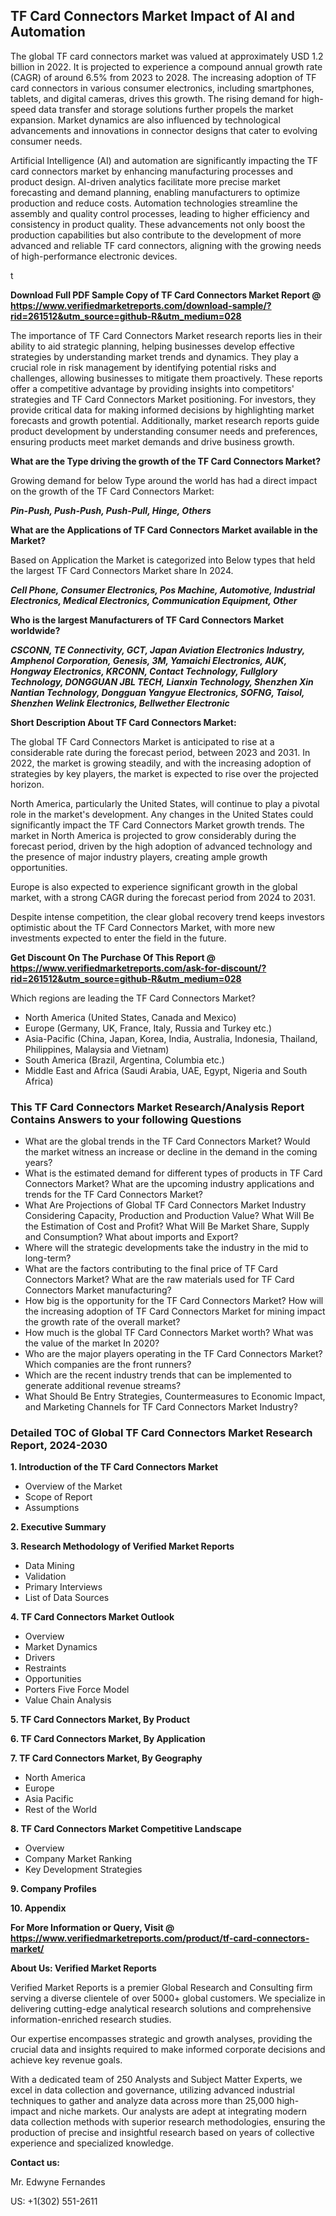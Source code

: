 <h2>TF Card Connectors Market Impact of AI and Automation</h2><p>The global TF card connectors market was valued at approximately USD 1.2 billion in 2022. It is projected to experience a compound annual growth rate (CAGR) of around 6.5% from 2023 to 2028. The increasing adoption of TF card connectors in various consumer electronics, including smartphones, tablets, and digital cameras, drives this growth. The rising demand for high-speed data transfer and storage solutions further propels the market expansion. Market dynamics are also influenced by technological advancements and innovations in connector designs that cater to evolving consumer needs.</p><p>Artificial Intelligence (AI) and automation are significantly impacting the TF card connectors market by enhancing manufacturing processes and product design. AI-driven analytics facilitate more precise market forecasting and demand planning, enabling manufacturers to optimize production and reduce costs. Automation technologies streamline the assembly and quality control processes, leading to higher efficiency and consistency in product quality. These advancements not only boost the production capabilities but also contribute to the development of more advanced and reliable TF card connectors, aligning with the growing needs of high-performance electronic devices.</p>t</p><p id="" class=""><strong>Download Full PDF Sample Copy of TF Card Connectors Market Report @ <a href="https://www.verifiedmarketreports.com/download-sample/?rid=261512&utm_source=github-R&utm_medium=028" target="_blank">https://www.verifiedmarketreports.com/download-sample/?rid=261512&utm_source=github-R&utm_medium=028</a></strong></p><p>The importance of&nbsp;TF Card Connectors Market research reports lies in their ability to aid strategic planning, helping businesses develop effective strategies by understanding market trends and dynamics. They play a crucial role in risk management by identifying potential risks and challenges, allowing businesses to mitigate them proactively. These reports offer a competitive advantage by providing insights into competitors' strategies and TF Card Connectors Market positioning. For investors, they provide critical data for making informed decisions by highlighting market forecasts and growth potential. Additionally, market research reports guide product development by understanding consumer needs and preferences, ensuring products meet market demands and drive business growth.</p><p><strong>What are the&nbsp;Type driving the growth of the TF Card Connectors Market?</strong></p><p id="" class="">Growing demand for below Type around the world has had a direct impact on the growth of the TF Card Connectors Market:</p><em><strong>Pin-Push, Push-Push, Push-Pull, Hinge, Others</strong></em></p><strong>What are the&nbsp;Applications&nbsp;of TF Card Connectors Market available in the Market?</strong></p><p id="" class="">Based on Application the Market is categorized into Below types that held the largest TF Card Connectors Market share In 2024.</p><em><strong>Cell Phone, Consumer Electronics, Pos Machine, Automotive, Industrial Electronics, Medical Electronics, Communication Equipment, Other</strong></em></p><strong>Who is the largest Manufacturers of TF Card Connectors Market worldwide?</strong></p><p><em><strong>CSCONN, TE Connectivity, GCT, Japan Aviation Electronics Industry, Amphenol Corporation, Genesis, 3M, Yamaichi Electronics, AUK, Hongway Electronics, KRCONN, Contact Technology, Fullglory Technology, DONGGUAN JBL TECH, Lianxin Technology, Shenzhen Xin Nantian Technology, Dongguan Yangyue Electronics, SOFNG, Taisol, Shenzhen Welink Electronics, Bellwether Electronic</strong></em></p><p id="" class=""><strong>Short Description About TF Card Connectors Market:</strong></p><p>The global TF Card Connectors Market is anticipated to rise at a considerable rate during the forecast period, between 2023 and 2031. In 2022, the market is growing steadily, and with the increasing adoption of strategies by key players, the market is expected to rise over the projected horizon.</p><p>North America, particularly the United States, will continue to play a pivotal role in the market's development. Any changes in the United States could significantly impact the TF Card Connectors Market growth trends. The market in North America is projected to grow considerably during the forecast period, driven by the high adoption of advanced technology and the presence of major industry players, creating ample growth opportunities.</p><p>Europe is also expected to experience significant growth in the global market, with a strong CAGR during the forecast period from 2024 to 2031.</p><p>Despite intense competition, the clear global recovery trend keeps investors optimistic about the TF Card Connectors Market, with more new investments expected to enter the field in the future.</p><p id="" class=""><strong>Get Discount On The Purchase Of This Report @ <a href="https://www.verifiedmarketreports.com/ask-for-discount/?rid=261512&utm_source=github-R&utm_medium=028" target="_blank">https://www.verifiedmarketreports.com/ask-for-discount/?rid=261512&utm_source=github-R&utm_medium=028</a></strong></p>Which regions are leading the TF Card Connectors Market?</p><ul><li>North America (United States, Canada and Mexico)</li><li>Europe (Germany, UK, France, Italy, Russia and Turkey etc.)</li><li>Asia-Pacific (China, Japan, Korea, India, Australia, Indonesia, Thailand, Philippines, Malaysia and Vietnam)</li><li>South America (Brazil, Argentina, Columbia etc.)</li><li>Middle East and Africa (Saudi Arabia, UAE, Egypt, Nigeria and South Africa)</li></ul><h3 id="" class="">This TF Card Connectors Market Research/Analysis Report Contains Answers to your following Questions</h3><ul><li>What are the global trends in the TF Card Connectors Market? Would the market witness an increase or decline in the demand in the coming years?</li><li>What is the estimated demand for different types of products in TF Card Connectors Market? What are the upcoming industry applications and trends for the TF Card Connectors Market?</li><li>What Are Projections of Global TF Card Connectors Market Industry Considering Capacity, Production and Production Value? What Will Be the Estimation of Cost and Profit? What Will Be Market Share, Supply and Consumption? What about imports and Export?</li><li>Where will the strategic developments take the industry in the mid to long-term?</li><li>What are the factors contributing to the final price of TF Card Connectors Market? What are the raw materials used for TF Card Connectors Market manufacturing?</li><li>How big is the opportunity for the TF Card Connectors Market? How will the increasing adoption of TF Card Connectors Market for mining impact the growth rate of the overall market?</li><li>How much is the global TF Card Connectors Market worth? What was the value of the market In 2020?</li><li>Who are the major players operating in the TF Card Connectors Market? Which companies are the front runners?</li><li>Which are the recent industry trends that can be implemented to generate additional revenue streams?</li><li>What Should Be Entry Strategies, Countermeasures to Economic Impact, and Marketing Channels for TF Card Connectors Market Industry?</li></ul><h3 id="" class="">Detailed TOC of Global TF Card Connectors Market Research Report, 2024-2030</h3><p id="" class=""><strong>1. Introduction of the TF Card Connectors Market</strong></p><ul><li>Overview of the Market</li><li>Scope of Report</li><li>Assumptions</li></ul><p id="" class=""><strong>2. Executive Summary</strong></p><p id="" class=""><strong>3. Research Methodology of Verified Market Reports</strong></p><ul><li>Data Mining</li><li>Validation</li><li>Primary Interviews</li><li>List of Data Sources</li></ul><p id="" class=""><strong>4. TF Card Connectors Market Outlook</strong></p><ul><li>Overview</li><li>Market Dynamics</li><li>Drivers</li><li>Restraints</li><li>Opportunities</li><li>Porters Five Force Model</li><li>Value Chain Analysis</li></ul><p id="" class=""><strong>5. TF Card Connectors Market, By Product</strong></p><p id="" class=""><strong>6. TF Card Connectors Market, By Application</strong></p><p id="" class=""><strong>7. TF Card Connectors Market, By Geography</strong></p><ul><li>North America</li><li>Europe</li><li>Asia Pacific</li><li>Rest of the World</li></ul><p id="" class=""><strong>8. TF Card Connectors Market Competitive Landscape</strong></p><ul><li>Overview</li><li>Company Market Ranking</li><li>Key Development Strategies</li></ul><p id="" class=""><strong>9. Company Profiles</strong></p><p id="" class=""><strong>10. Appendix</strong></p><p id="" class=""><strong>For More Information or Query, Visit @ <a href="https://www.verifiedmarketreports.com/product/tf-card-connectors-market/" target="_blank">https://www.verifiedmarketreports.com/product/tf-card-connectors-market/</a></strong></p><p id="" class=""><strong>About Us: Verified Market Reports</strong></p><p id="" class="">Verified Market Reports is a premier Global Research and Consulting firm serving a diverse clientele of over 5000+ global customers. We specialize in delivering cutting-edge analytical research solutions and comprehensive information-enriched research studies.</p><p id="" class="">Our expertise encompasses strategic and growth analyses, providing the crucial data and insights required to make informed corporate decisions and achieve key revenue goals.</p><p id="" class="">With a dedicated team of 250 Analysts and Subject Matter Experts, we excel in data collection and governance, utilizing advanced industrial techniques to gather and analyze data across more than 25,000 high-impact and niche markets. Our analysts are adept at integrating modern data collection methods with superior research methodologies, ensuring the production of precise and insightful research based on years of collective experience and specialized knowledge.</p><p id="" class=""><strong>Contact us:</strong></p><p id="" class="">Mr. Edwyne Fernandes</p><p id="" class="">US: +1(302) 551-2611</p>